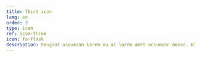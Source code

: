 ```yaml
---
title: Third icon
lang: en
order: 3
type: icon
ref: icon-three
icon: fa-flask
description: Feugiat accumsan lorem eu ac lorem amet accumsan donec. Blandit orci porttitor.
---
```

